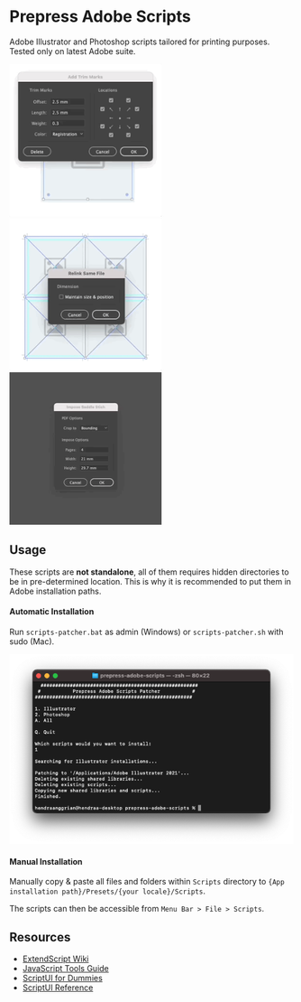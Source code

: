 Prepress Adobe Scripts
======================
Adobe Illustrator and Photoshop scripts tailored for printing purposes.
Tested only on latest Adobe suite.

<p float="left">
    <img src="/art/add-trim-marks.gif" width="270" />
    <img src="/art/relink-same-file.gif" width="270" />
    <img src="/art/impose-saddle-stitch.gif" width="270" />
</p>

Usage
-----
These scripts are **not standalone**, all of them requires hidden directories to be in pre-determined location. This is why it is recommended to put them in Adobe installation paths.

#### Automatic Installation
Run `scripts-patcher.bat` as admin (Windows) or `scripts-patcher.sh` with sudo (Mac).

![scripts-patcher](/art/scripts-patcher.png)

#### Manual Installation
Manually copy & paste all files and folders within `Scripts` directory to `{App installation path}/Presets/{your locale}/Scripts`.

The scripts can then be accessible from `Menu Bar > File > Scripts`.

Resources
---------
* [ExtendScript Wiki](https://github.com/ExtendScript/wiki/wiki)
* [JavaScript Tools Guide](https://wwwimages2.adobe.com/content/dam/acom/en/devnet/scripting/pdfs/javascript_tools_guide.pdf)
* [ScriptUI for Dummies](https://adobeindd.com/view/publications/a0207571-ff5b-4bbf-a540-07079bd21d75/92ra/publication-web-resources/pdf/scriptui-2-16-j.pdf)
* [ScriptUI Reference](http://jongware.mit.edu/scriptuihtml/Sui/index_1.html)